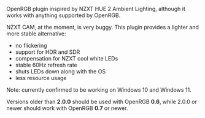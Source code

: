OpenRGB plugin inspired by NZXT HUE 2 Ambient Lighting, although it works with anything supported by OpenRGB.

NZXT CAM, at the moment, is very buggy. This plugin provides a lighter and more stable alternative:

* no flickering
* support for HDR and SDR
* compensation for NZXT cool white LEDs
* stable 60Hz refresh rate
* shuts LEDs down along with the OS
* less resource usage

Note: currently confirmed to be working on Windows 10 and Windows 11.

Versions older than **2.0.0** should be used with OpenRGB **0.6**, while 2.0.0 or newer should work with
OpenRGB **0.7** or newer. 
